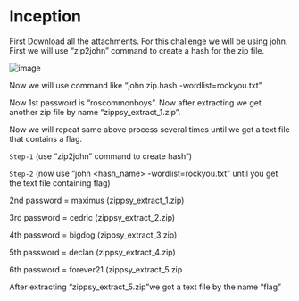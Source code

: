 # Inception

First Download all the attachments. For this challenge we will be using john.
First we will use “zip2john” command to create a hash for the zip file.

![image](https://github.com/joykhaneja/CyCog-CTF-2024-Writeups/blob/02b2a8f915d0c823eb31de40e70a750f542ec83f/Misc/Welcome%20to%20the%20Shop/Images/Picture1.png)

Now we will use command like “john zip.hash -wordlist=rockyou.txt”

Now 1st password is “roscommonboys”.
Now after extracting we get another zip file by name “zippsy_extract_1.zip”.

Now we will repeat same above process several times until we get a text file that contains a flag.

``Step-1`` (use “zip2john” command to create hash”)

``Step-2`` (now use “john <hash_name> -wordlist=rockyou.txt” until you get the text file containing flag)

2nd password = maximus (zippsy_extract_1.zip)

3rd password = cedric (zippsy_extract_2.zip)

4th password = bigdog (zippsy_extract_3.zip)

5th password = declan (zippsy_extract_4.zip)

6th password = forever21 (zippsy_extract_5.zip

After extracting “zippsy_extract_5.zip”we got a text file by the name “flag”


